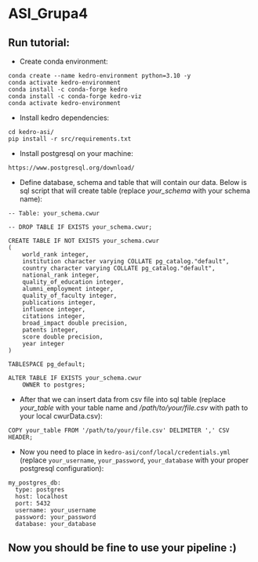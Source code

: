 # ASI_Grupa4

## Run tutorial:
* Create conda environment:
```
conda create --name kedro-environment python=3.10 -y
conda activate kedro-environment
conda install -c conda-forge kedro
conda install -c conda-forge kedro-viz
conda activate kedro-environment
```
* Install kedro dependencies:
```
cd kedro-asi/
pip install -r src/requirements.txt
```
* Install postgresql on your machine:
```
https://www.postgresql.org/download/
```
* Define database, schema and table that will contain our data. Below is sql script that will create table (replace *your_schema* with your schema name):
```
-- Table: your_schema.cwur

-- DROP TABLE IF EXISTS your_schema.cwur;

CREATE TABLE IF NOT EXISTS your_schema.cwur
(
    world_rank integer,
    institution character varying COLLATE pg_catalog."default",
    country character varying COLLATE pg_catalog."default",
    national_rank integer,
    quality_of_education integer,
    alumni_employment integer,
    quality_of_faculty integer,
    publications integer,
    influence integer,
    citations integer,
    broad_impact double precision,
    patents integer,
    score double precision,
    year integer
)

TABLESPACE pg_default;

ALTER TABLE IF EXISTS your_schema.cwur
    OWNER to postgres;
```
* After that we can insert data from csv file into sql table (replace *your_table* with your table name and */path/to/your/file.csv* with path to your local cwurData.csv):
```
COPY your_table FROM '/path/to/your/file.csv' DELIMITER ',' CSV HEADER;
```
* Now you need to place in `kedro-asi/conf/local/credentials.yml` (replace `your_username`, `your_password`, `your_database` with your proper postgresql configuration):
```
my_postgres_db:
  type: postgres
  host: localhost
  port: 5432
  username: your_username
  password: your_password
  database: your_database
```
## Now you should be fine to use your pipeline :)